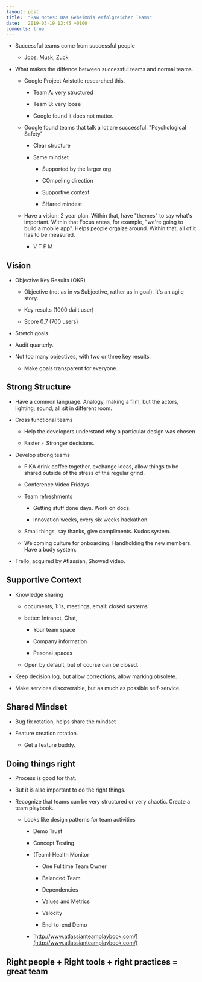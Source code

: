 ```yaml
---
layout: post
title:  "Raw Notes: Das Geheimnis erfolgreicher Teams"
date:   2019-03-19 13:45 +0100
comments: true
---
```


* Successful teams come from successful people

   * Jobs, Musk, Zuck
   
* What makes the diffence between successful teams and normal teams.

   * Google Project Aristotle researched this.
   
      * Team A: very structured
      
      * Team B: very loose
      
      * Google found it does not matter.
      
   * Google found teams that talk a lot are successful.  "Psychological Safety"
   
      * Clear structure
      
      * Same mindset
      
         * Supported by the larger org.

         * COmpeling direction

         * Supportive context

         * SHared mindest
      
   * Have a vision: 2 year plan.  Within that, have "themes" to say
     what's important.  Within that Focus areas, for example, "we're
     going to build a mobile app".  Helps people orgaize around.  Within
     that, all of it has to be measured.
     
      * V T F M
      
## Vision      
      
   * Objective Key Results (OKR)
   
      * Objective (not as in vs Subjective, rather as in goal).  It's an
        agile story.
        
      * Key results (1000 dailt user)
      
      * Score 0.7 (700 users)
      
   * Stretch goals.
   
   * Audit quarterly.
   
   * Not too many objectives, with two or three key results.
   
      * Make goals transparent for everyone.

## Strong Structure

   * Have a common language.  Analogy, making a film, but the actors,
     lighting, sound, all sit in different room.
     
   * Cross functional teams
   
      * Help the developers understand why a particular design was chosen
      
      * Faster + Stronger decisions.
      
   * Develop strong teams
   
      * FIKA drink coffee together, exchange ideas, allow things to be
        shared outside of the stress of the regular grind.
        
      * Conference Video Fridays
      
      * Team refreshments
      
        * Getting stuff done days.  Work on docs.
        
        * Innovation weeks, every six weeks hackathon.
        
      * Small things, say thanks, give compliments.  Kudos system.
      
      * Welcoming culture for onboarding.  Handholding the new members.
        Have a budy system.
        
   * Trello, acquired by Atlassian,  Showed video.
   
## Supportive Context

   * Knowledge sharing
   
      * documents, 1:1s, meetings, email: closed systems
      
      * better: Intranet, Chat, 
      
         * Your team space
         
         * Company information
         
         * Pesonal spaces
         
      * Open by default, but of course can be closed.
      
   * Keep decision log, but allow corrections, allow marking obsolete.
   
   * Make services discoverable, but as much as possible self-service.
   
## Shared Mindset

  * Bug fix rotation, helps share the mindset
  
  * Feature creation rotation.
  
     * Get a feature buddy.

## Doing things right 

   * Process is good for that.
   
   * But it is also important to do the right things.
   
   * Recognize that teams can be very structured or very chaotic.
     Create a team playbook.
     
      * Looks like design patterns for team activities
      
        * Demo Trust
        
        * Concept Testing
        
        * (Team) Health Monitor
        
           * One Fulltime Team Owner
           
           * Balanced Team
           
           * Dependencies
           
           * Values and Metrics
           
           * Velocity
           
           * End-to-end Demo
        
        * [http://www.atlassianteamplaybook.com/](http://www.atlassianteamplaybook.com/)
        
## Right people + Right tools + right practices = great team
